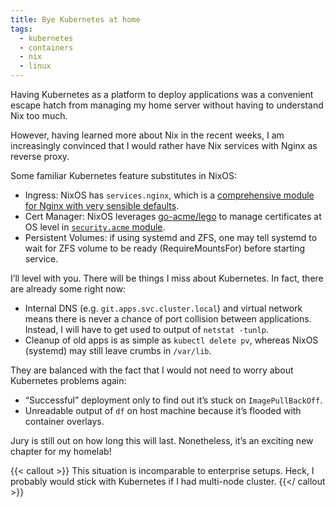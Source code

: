 ```yaml
---
title: Bye Kubernetes at home
tags:
  - kubernetes
  - containers
  - nix
  - linux
---
```


Having Kubernetes as a platform to deploy applications was a convenient escape hatch from managing my home server without having to understand Nix too much.

However, having learned more about Nix in the recent weeks, I am increasingly convinced that I would rather have Nix services with Nginx as reverse proxy.

Some familiar Kubernetes feature substitutes in NixOS:

- Ingress: NixOS has `services.nginx`, which is a [comprehensive module for Nginx with very sensible defaults](https://nixos.wiki/wiki/Nginx?ref=husin.dev).
- Cert Manager: NixOS leverages [go-acme/lego](https://github.com/go-acme/lego) to manage certificates at OS level in [`security.acme` module](https://nixos.org/manual/nixos/stable/options#opt-security.acme.certs).
- Persistent Volumes: if using systemd and ZFS, one may tell systemd to wait for ZFS volume to be ready (RequireMountsFor) before starting service.

I’ll level with you. There will be things I miss about Kubernetes. In fact, there are already some right now:

- Internal DNS (e.g. `git.apps.svc.cluster.local`) and virtual network means there is never a chance of port collision between applications. Instead, I will have to get used to output of `netstat -tunlp`.
- Cleanup of old apps is as simple as `kubectl delete pv`, whereas NixOS (systemd) may still leave crumbs in `/var/lib`.

They are balanced with the fact that I would not need to worry about Kubernetes problems again:

- “Successful” deployment only to find out it’s stuck on `ImagePullBackOff`.
- Unreadable output of `df` on host machine because it’s flooded with container overlays.

Jury is still out on how long this will last. Nonetheless, it’s an exciting new chapter for my homelab!

{{< callout >}}
This situation is incomparable to enterprise setups. Heck, I probably would stick with Kubernetes if I had multi-node cluster.
{{</ callout >}}
